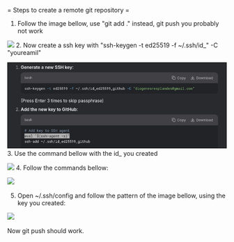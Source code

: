 = Steps to create a remote git repository =

1. Follow the image bellow, use "git add ." instead, git push you probably not work

![](../Pictures/screenshots/swappy-20250528-210511.png)
2. Now create a ssh key with "ssh-keygen -t ed25519 -f ~/.ssh/id_<NameOfYourKey>" -C "youreamil" 
   
![](media/Step2creatingkey.png)
3. Use the command bellow with the id_ you created
 
![](../vimwiki/media/Step3_git.png)
4. Follow the commands bellow:

![](../vimwiki/media/Step4_commands.png)

5. Open ~/.ssh/config and follow the pattern of the image bellow, using the key you created:
 
![](../vimwiki/media/Step5_config.png)

Now git push should work.
